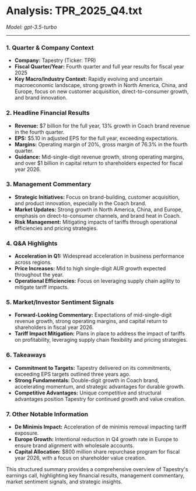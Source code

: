 # Analysis: TPR_2025_Q4.txt

*Model: gpt-3.5-turbo*

---

### 1. Quarter & Company Context
- **Company:** Tapestry (Ticker: TPR)
- **Fiscal Quarter/Year:** Fourth quarter and full year results for fiscal year 2025
- **Key Macro/Industry Context:** Rapidly evolving and uncertain macroeconomic landscape, strong growth in North America, China, and Europe, focus on new customer acquisition, direct-to-consumer growth, and brand innovation.

### 2. Headline Financial Results
- **Revenue:** $7 billion for the full year, 13% growth in Coach brand revenue in the fourth quarter.
- **EPS:** $5.10 in adjusted EPS for the full year, exceeding expectations.
- **Margins:** Operating margin of 20%, gross margin of 76.3% in the fourth quarter.
- **Guidance:** Mid-single-digit revenue growth, strong operating margins, and over $1 billion in capital return to shareholders expected for fiscal year 2026.

### 3. Management Commentary
- **Strategic Initiatives:** Focus on brand-building, customer acquisition, and product innovation, especially in the Coach brand.
- **Market Updates:** Strong growth in North America, China, and Europe, emphasis on direct-to-consumer channels, and brand heat in Coach.
- **Risk Management:** Mitigating impacts of tariffs through operational efficiencies and pricing strategies.

### 4. Q&A Highlights
- **Acceleration in Q1:** Widespread acceleration in business performance across regions.
- **Price Increases:** Mid to high single-digit AUR growth expected throughout the year.
- **Operational Efficiencies:** Focus on leveraging supply chain agility to mitigate tariff impacts.

### 5. Market/Investor Sentiment Signals
- **Forward-Looking Commentary:** Expectations of mid-single-digit revenue growth, strong operating margins, and capital return to shareholders in fiscal year 2026.
- **Tariff Impact Mitigation:** Plans in place to address the impact of tariffs on profitability, leveraging supply chain flexibility and pricing strategies.

### 6. Takeaways
- **Commitment to Targets:** Tapestry delivered on its commitments, exceeding EPS targets outlined three years ago.
- **Strong Fundamentals:** Double-digit growth in Coach brand, accelerating momentum, and strategic advantages for durable growth.
- **Competitive Advantages:** Unique competitive and structural advantages position Tapestry for continued growth and value creation.

### 7. Other Notable Information
- **De Minimis Impact:** Acceleration of de minimis removal impacting tariff exposure.
- **Europe Growth:** Intentional reduction in Q4 growth rate in Europe to ensure brand alignment with wholesale accounts.
- **Capital Allocation:** $800 million share repurchase program for fiscal year 2026, with a focus on shareholder value creation.

This structured summary provides a comprehensive overview of Tapestry's earnings call, highlighting key financial results, management commentary, market sentiment signals, and strategic insights.